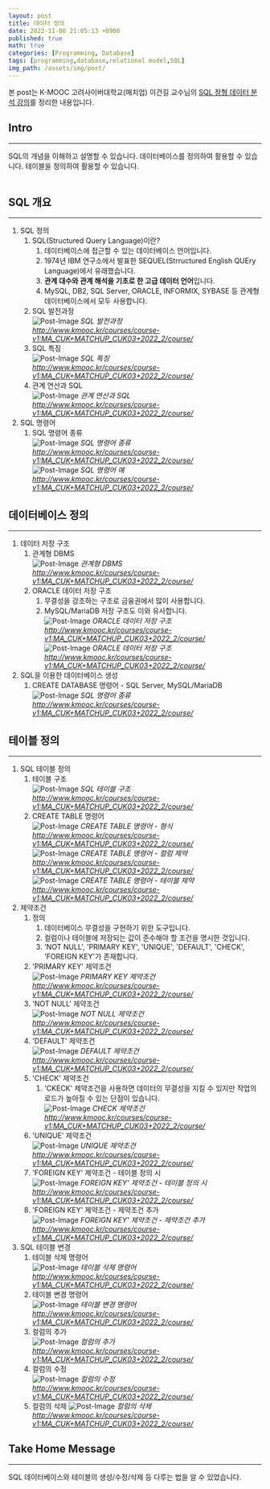 ```yaml
---
layout: post
title: 데이터 정의
date: 2022-11-06 21:05:13 +0900
published: true
math: true
categories: [Programming, Database]
tags: [programming,database,relational model,SQL]
img_path: /assets/img/post/
---
```


본 post는 K-MOOC 고려사이버대학교(매치업) 이건길 교수님의 [SQL 정형 데이터 분석 강의](http://www.kmooc.kr/courses/course-v1:MA_CUK+MATCHUP_CUK03+2022_2/course/, "SQL 정형 데이터 분석 강의")를 정리한 내용입니다.


## Intro
***   
SQL의 개념을 이해하고 설명할 수 있습니다. 데이터베이스를 정의하여 활용할 수 있습니다. 테이블을 정의하여 활용할 수 있습니다.   
<br>


## SQL 개요
***
1. SQL 정의  
   1. SQL(Structured Query Language)이란? 
      1. 데이터베이스에 접근할 수 있는 데이터베이스 언어입니다.
      2. 1974년 IBM 연구소에서 발표한 SEQUEL(Strructured English QUEry Language)에서 유래했습니다.
      3. **관계 대수와 관계 해석을 기초로 한 고급 데이터 언어**입니다.
      4. MySQL, DB2, SQL Server, ORACLE, INFORMIX, SYBASE 등 관계형데이터베이스에서 모두 사용합니다.
   2. SQL 발전과정   
![Post-Image](DBMS-DB11.png)
_SQL 발전과정<br>
http://www.kmooc.kr/courses/course-v1:MA_CUK+MATCHUP_CUK03+2022_2/course/_   
   3. SQL 특징   
![Post-Image](DBMS-DB12.png)
_SQL 특징<br>
http://www.kmooc.kr/courses/course-v1:MA_CUK+MATCHUP_CUK03+2022_2/course/_   
   4. 관계 연산과 SQL   
![Post-Image](DBMS-DB13.png)
_관계 연산과 SQL<br>
http://www.kmooc.kr/courses/course-v1:MA_CUK+MATCHUP_CUK03+2022_2/course/_   
2. SQL 명령어
   1. SQL 명령어 종류   
![Post-Image](DBMS-DB14.png)
_SQL 명령어 종류<br>
http://www.kmooc.kr/courses/course-v1:MA_CUK+MATCHUP_CUK03+2022_2/course/_   
![Post-Image](DBMS-DB15.png)
_SQL 명령어 예<br>
http://www.kmooc.kr/courses/course-v1:MA_CUK+MATCHUP_CUK03+2022_2/course/_   

## 데이터베이스 정의
***
1. 데이터 저장 구조  
   1. 관계형 DBMS   
![Post-Image](DBMS-DB16.png)
_관계형 DBMS<br>
http://www.kmooc.kr/courses/course-v1:MA_CUK+MATCHUP_CUK03+2022_2/course/_   
   2. ORACLE 데이터 저장 구조   
      1. 무결성을 강조하는 구조로 금융권에서 많이 사용합니다.
      2. MySQL/MariaDB 저장 구조도 이와 유사합니다.   
![Post-Image](DBMS-DB17.png)
_ORACLE 데이터 저장 구조<br>
http://www.kmooc.kr/courses/course-v1:MA_CUK+MATCHUP_CUK03+2022_2/course/_      
![Post-Image](DBMS-DB18.png)
_ORACLE 데이터 저장 구조<br>
http://www.kmooc.kr/courses/course-v1:MA_CUK+MATCHUP_CUK03+2022_2/course/_   
2. SQL을 이용한 데이터베이스 생성   
   1. CREATE DATABASE 명령어 - SQL Server, MySQL/MariaDB   
![Post-Image](DBMS-DB19.png)
_SQL 명령어 종류<br>
http://www.kmooc.kr/courses/course-v1:MA_CUK+MATCHUP_CUK03+2022_2/course/_      

## 테이블 정의
***
1. SQL 테이블 정의  
   1. 테이블 구조   
![Post-Image](DBMS-DB20.png)
_SQL 테이블 구조<br>
http://www.kmooc.kr/courses/course-v1:MA_CUK+MATCHUP_CUK03+2022_2/course/_   
   2. CREATE TABLE 명령어   
![Post-Image](DBMS-DB21.png)
_CREATE TABLE 명령어 - 형식<br>
http://www.kmooc.kr/courses/course-v1:MA_CUK+MATCHUP_CUK03+2022_2/course/_      
![Post-Image](DBMS-DB22.png)
_CREATE TABLE 명령어 - 컬럼 제약<br>
http://www.kmooc.kr/courses/course-v1:MA_CUK+MATCHUP_CUK03+2022_2/course/_   
![Post-Image](DBMS-DB23.png)
_CREATE TABLE 명령어 - 테이블 제약<br>
http://www.kmooc.kr/courses/course-v1:MA_CUK+MATCHUP_CUK03+2022_2/course/_   
2. 제약조건   
   1. 정의   
      1. 데이터베이스 무결성을 구현하기 위한 도구입니다.
      2. 컬럼이나 테이블에 저장되는 값이 준수해야 할 조건을 명시한 것입니다.
      3. 'NOT NULL', 'PRIMARY KEY', 'UNIQUE', 'DEFAULT', 'CHECK', 'FOREIGN KEY'가 존재합니다.
   2. 'PRIMARY KEY' 제약조건   
![Post-Image](DBMS-DB24.png)
_PRIMARY KEY 제약조건<br>
http://www.kmooc.kr/courses/course-v1:MA_CUK+MATCHUP_CUK03+2022_2/course/_   
   3. 'NOT NULL' 제약조건   
![Post-Image](DBMS-DB25.png)
_NOT NULL 제약조건<br>
http://www.kmooc.kr/courses/course-v1:MA_CUK+MATCHUP_CUK03+2022_2/course/_   
   4. 'DEFAULT' 제약조건   
![Post-Image](DBMS-DB26.png)
_DEFAULT 제약조건<br>
http://www.kmooc.kr/courses/course-v1:MA_CUK+MATCHUP_CUK03+2022_2/course/_   
   5. 'CHECK' 제약조건   
      1. 'CKECK' 제약조건을 사용하면 데이터의 무결성을 지킬 수 있지만 작업의 로드가 높아질 수 있는 단점이 있습니다.   
![Post-Image](DBMS-DB27.png)
_CHECK 제약조건<br>
http://www.kmooc.kr/courses/course-v1:MA_CUK+MATCHUP_CUK03+2022_2/course/_   
   6. 'UNIQUE' 제약조건   
![Post-Image](DBMS-DB28.png)
_UNIQUE 제약조건<br>
http://www.kmooc.kr/courses/course-v1:MA_CUK+MATCHUP_CUK03+2022_2/course/_   
   7. 'FOREIGN KEY' 제약조건 - 테이블 정의 시   
![Post-Image](DBMS-DB29.png)
_FOREIGN KEY' 제약조건 - 테이블 정의 시<br>
http://www.kmooc.kr/courses/course-v1:MA_CUK+MATCHUP_CUK03+2022_2/course/_   
   8. 'FOREIGN KEY' 제약조건 - 제약조건 추가   
![Post-Image](DBMS-DB30.png)
_FOREIGN KEY' 제약조건 - 제약조건 추가<br>
http://www.kmooc.kr/courses/course-v1:MA_CUK+MATCHUP_CUK03+2022_2/course/_   
3. SQL 테이블 변경
   1. 테이블 삭제 명령어   
![Post-Image](DBMS-DB31.png)
_테이블 삭제 명령어<br>
http://www.kmooc.kr/courses/course-v1:MA_CUK+MATCHUP_CUK03+2022_2/course/_   
   2. 테이블 변경 명령어   
![Post-Image](DBMS-DB32.png)
_테이블 변경 명령어<br>
http://www.kmooc.kr/courses/course-v1:MA_CUK+MATCHUP_CUK03+2022_2/course/_   
   3. 컬럼의 추가   
![Post-Image](DBMS-DB33.png)
_컬럼의 추가<br>
http://www.kmooc.kr/courses/course-v1:MA_CUK+MATCHUP_CUK03+2022_2/course/_   
   4. 컬럼의 수정   
![Post-Image](DBMS-DB34.png)
_컬럼의 수정<br>
http://www.kmooc.kr/courses/course-v1:MA_CUK+MATCHUP_CUK03+2022_2/course/_   
   5. 컬럼의 삭제
![Post-Image](DBMS-DB35.png)
_컬럼의 삭제<br>
http://www.kmooc.kr/courses/course-v1:MA_CUK+MATCHUP_CUK03+2022_2/course/_   

## Take Home Message
***   
SQL 데이터베이스와 테이블의 생성/수정/삭제 등 다루는 법을 알 수 있었습니다.